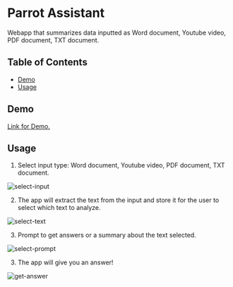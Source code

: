 # Parrot Assistant

Webapp that summarizes data inputted as Word document, Youtube video, PDF document, TXT document.

## Table of Contents

- [Demo](#demo)
- [Usage](#usage)

## Demo

[Link for Demo.]() 

## Usage

1. Select input type: Word document, Youtube video, PDF document, TXT document.

![select-input](https://github.com/AntonioALopez/data-tfm-parrot/assets/77520366/d1bb5191-2ffe-4e4e-8157-365bda75e73f)

2. The app will extract the text from the input and store it for the user to select which text to analyze.
   
![select-text](https://github.com/AntonioALopez/data-tfm-parrot/assets/77520366/e1820799-7000-41b2-ac0d-5c271d85aee7)

3. Prompt to get answers or a summary about the text selected.

![select-prompt](https://github.com/AntonioALopez/data-tfm-parrot/assets/77520366/1ce3b429-7775-4238-ae3b-4c42dea2ba29)

3. The app will give you an answer!

![get-answer](https://github.com/AntonioALopez/data-tfm-parrot/assets/77520366/bd2952df-461f-4201-a8ff-387cfbdcff6c)
